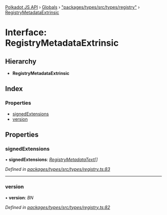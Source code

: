 [Polkadot JS API](../README.md) › [Globals](../globals.md) › ["packages/types/src/types/registry"](../modules/_packages_types_src_types_registry_.md) › [RegistryMetadataExtrinsic](_packages_types_src_types_registry_.registrymetadataextrinsic.md)

# Interface: RegistryMetadataExtrinsic

## Hierarchy

* **RegistryMetadataExtrinsic**

## Index

### Properties

* [signedExtensions](_packages_types_src_types_registry_.registrymetadataextrinsic.md#signedextensions)
* [version](_packages_types_src_types_registry_.registrymetadataextrinsic.md#version)

## Properties

###  signedExtensions

• **signedExtensions**: *[RegistryMetadataText](_packages_types_src_types_registry_.registrymetadatatext.md)[]*

*Defined in [packages/types/src/types/registry.ts:83](https://github.com/polkadot-js/api/blob/e7669c2b0/packages/types/src/types/registry.ts#L83)*

___

###  version

• **version**: *BN*

*Defined in [packages/types/src/types/registry.ts:82](https://github.com/polkadot-js/api/blob/e7669c2b0/packages/types/src/types/registry.ts#L82)*
